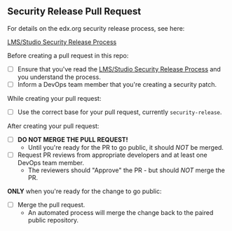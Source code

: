 Security Release Pull Request
---

For details on the edx.org security release process, see here:

[LMS/Studio Security Release Process](https://openedx.atlassian.net/wiki/pages/viewpage.action?pageId=158318452)

Before creating a pull request in this repo:

  - [ ] Ensure that you've read the [LMS/Studio Security Release Process](https://openedx.atlassian.net/wiki/pages/viewpage.action?pageId=158318452) and you understand the process.
  - [ ] Inform a DevOps team member that you're creating a security patch.

While creating your pull request:

  - [ ] Use the correct base for your pull request, currently `security-release`.

After creating your pull request:

  - [ ] **DO NOT MERGE THE PULL REQUEST!**
    - Until you're ready for the PR to go public, it should *NOT* be merged.
  - [ ] Request PR reviews from appropriate developers and at least one DevOps team member.
    - The reviewers should "Approve" the PR - but should *NOT* merge the PR.

**ONLY** when you're ready for the change to go public:

  - [ ] Merge the pull request.
    - An automated process will merge the change back to the paired public repository.
